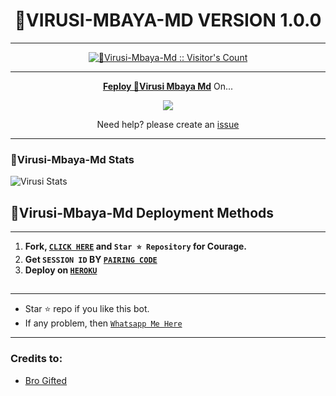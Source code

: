 <h1 align="center"> 🦠VIRUSI-MBAYA-MD VERSION 1.0.0  </h1>
<p align="center">  

***
 <a aria-label="🦠Virusi-Mbaya-Md is free to use" href="https://github.com/Vurusian/Virusi-Mbaya-Md" target="_blank">

</p>
<p align="center"><img src="https://profile-counter.glitch.me/{Vurusian}/count.svg" alt="🦠Virusi-Mbaya-Md :: Visitor's Count" /></p>

---

<p align="center">
  <a href="https://github.com/Vurusian/Virusi-Mbaya-Md"><b>Feploy 🦠Virusi Mbaya Md</b></a> On...
</p>

<p align="center">
  <a href="https://dashboard.heroku.com/new?template=https://github.com/Vurusian/Virusi-Mbaya-Md"><img src="https://img.shields.io/badge/heroku-9d7acc?style=for-the-badge&logo=heroku&logoColor=430098"></a>

<p align="center">Need help? please create an <a href="https://github.com/Vurusian/Virusi-Mbaya-Md/issues">issue</a></p>

---

 <h3>🦠Virusi-Mbaya-Md Stats</h3>

![Virusi Stats](https://github-readme-stats.vercel.app/api/pin/?username=Vurusian&repo=Virusi-Mbaya-Md&show_owner=true&theme=dark)


    
   
## 🦠Virusi-Mbaya-Md Deployment Methods
---
1.  **Fork, [`CLICK HERE`](https://github.com/Vurusian/Virusi-Mbaya-Md/fork) and `Star ⭐ Repository` for Courage.**
2.  **Get `SESSION ID` BY [`PAIRING CODE`](https://virusi-2615bdac6a00.herokuapp.com/pair)**
3. **Deploy on [`HEROKU`](https://dashboard.heroku.com/new?template=https://github.com/Vurusian/Virusi-Mbaya-Md)**
##
---


- Star ⭐ repo if you like this bot.
- If any problem, then [`Whatsapp Me Here`](https://wa.me/254748721079)

---
### Credits to:
- [Bro Gifted](https://github.com/mouricedevs)
